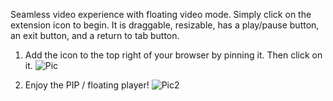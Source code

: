 Seamless video experience with floating video mode. Simply click on the extension icon to begin. It is draggable, resizable, has a play/pause button, an exit button, and a return to tab button.

1. Add the icon to the top right of your browser by pinning it. Then click on it.
![Pic](https://github.com/jacobluanjohnston/Picture-in-Picture-Mode-Chrome-Extension/blob/master/howto/How%20To%201.png)

2. Enjoy the PIP / floating player!
![Pic2](https://github.com/jacobluanjohnston/Picture-in-Picture-Mode-Chrome-Extension/blob/master/Picture%20In%20Picture%20Player%20How%20To%202.png)
